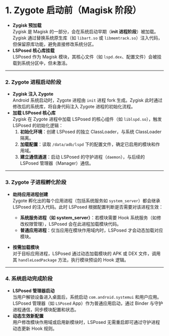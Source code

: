 # **1. Zygote 启动前（Magisk 阶段）**
- **Zygisk 预加载**  
  Zygisk 是 Magisk 的一部分，会在系统启动早期（**init 进程阶段**）被加载。Zygisk 通过替换系统原生库（如 `libart.so` 或 `libmemtrack.so`）注入代码，但保留原库功能，避免直接修改系统分区。
- **LSPosed 核心库挂载**  
  LSPosed 作为 Magisk 模块，其核心文件（如 `lspd.dex`、配置文件）会被挂载到系统分区中，但未激活。

---

### **2. Zygote 进程启动阶段**
- **Zygisk 注入 Zygote**  
  Android 系统启动时，Zygote 进程由 `init` 进程 fork 生成。Zygisk 此时通过修改后的系统库，将自身代码注入 Zygote 进程的初始化流程。
- **加载 LSPosed 核心库**  
  Zygisk 在 Zygote 进程中加载 LSPosed 的核心组件（如 `liblspd.so`），触发 LSPosed 的初始化逻辑：
  1. **初始化环境**：创建 LSPosed 的独立 ClassLoader，与系统 ClassLoader 隔离。
  2. **加载配置**：读取 `/data/adb/lspd` 下的配置文件，确定已启用的模块和作用域。
  3. **建立通信通道**：启动 LSPosed 的守护进程（`daemon`），与后续的 LSPosed 管理器（Manager）通信。

---

### **3. Zygote 子进程孵化阶段**
- **劫持应用进程创建**  
  Zygote 孵化出的每个应用进程（包括系统服务如 `system_server`）都会继承 LSPosed 的注入代码。此时 LSPosed 根据配置判断是否需要对该进程生效：
  - **系统服务进程（如 system_server）**：若模块需要 Hook 系统服务（如修改权限管理），LSPosed 会在此进程加载模块代码。
  - **普通应用进程**：仅当应用在模块作用域内时，LSPosed 才会动态加载对应模块。

- **按需加载模块**  
  对于目标应用进程，LSPosed 通过动态加载模块的 APK 或 DEX 文件，调用其 `handleLoadPackage` 方法，执行模块预设的 Hook 逻辑。

---

### **4. 系统启动完成阶段**
- **LSPosed 管理器启动**  
  当用户解锁设备进入桌面后，系统启动 `com.android.systemui` 和用户应用。LSPosed 管理器（如 `LSPosed` App）作为普通应用启动，通过 Binder 与守护进程通信，同步模块配置和状态。
- **动态生效新配置**  
  用户修改模块作用域或启用新模块时，LSPosed 无需重启即可通过守护进程动态更新 Hook 规则。
